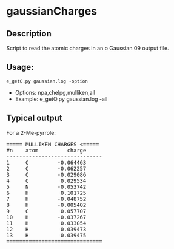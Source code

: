 # gaussianCharges

## Description

Script to read the atomic charges in an o Gaussian 09 output file.


## Usage:     

```console
e_getQ.py gaussian.log -option
```

- Options:   npa,chelpg,mulliken,all
- Example:   e_getQ.py gaussian.log -all


## Typical output


For a 2-Me-pyrrole:

<pre>
===== MULLIKEN CHARGES <=====
#n    atom         charge
------------------------------
1     C         -0.064463
2     C         -0.062257
3     C         -0.029086
4     C          0.029534
5     N         -0.053742
6     H          0.101725
7     H         -0.048752
8     H         -0.005402
9     C          0.057707
10    H         -0.037267
11    H          0.033054
12    H          0.039473
13    H          0.039475
==============================
</pre>
